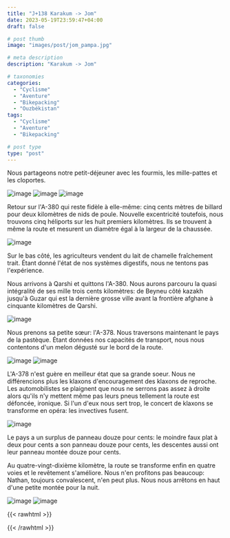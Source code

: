 ```yaml
---
title: "J+138 Karakum -> Jom"
date: 2023-05-19T23:59:47+04:00
draft: false

# post thumb
image: "images/post/jom_pampa.jpg"

# meta description
description: "Karakum -> Jom"

# taxonomies
categories:
  - "Cyclisme" 
  - "Aventure" 
  - "Bikepacking"
  - "Ouzbékistan" 
tags:
  - "Cyclisme" 
  - "Aventure" 
  - "Bikepacking" 

# post type
type: "post"
---
```


Nous partageons notre petit-déjeuner avec les fourmis, les mille-pattes et les cloportes. 

![image](../../images/post/jom_cloporte.jpg)
![image](../../images/post/jom_1000.jpg)
![image](../../images/post/jom_campmatin.jpg)

Retour sur l'A-380 qui reste fidèle à elle-même: cinq cents mètres de billard pour deux kilomètres de nids de poule. Nouvelle excentricité toutefois, nous trouvons cinq héliports sur les huit premiers kilomètres. Ils se trouvent à même la route et mesurent un diamètre égal à la largeur de la chaussée. 

![image](../../images/post/jom_h.jpg)

Sur le bas côté, les agriculteurs vendent du lait de chamelle fraîchement trait. Étant donné l'état de nos systèmes digestifs, nous ne tentons pas l'expérience. 

Nous arrivons à Qarshi et quittons l'A-380. Nous aurons parcouru la quasi intégralité de ses mille trois cents kilomètres: de Beyneu côté kazakh jusqu'à Guzar qui est la dernière grosse ville avant la frontière afghane à cinquante kilomètres de Qarshi. 

![image](../../images/post/jom_chevalet.jpg)

Nous prenons sa petite sœur: l'A-378. Nous traversons maintenant le pays de la pastèque. Étant données nos capacités de transport, nous nous contentons d'un melon dégusté sur le bord de la route.

![image](../../images/post/jom_pasteque.jpg)
![image](../../images/post/jom_pasteques.jpg)

L'A-378 n'est guère en meilleur état que sa grande soeur. Nous ne différencions plus les klaxons d'encouragement des klaxons de reproche. Les automobilistes se plaignent que nous ne serrons pas assez à droite alors qu'ils n'y mettent même pas leurs pneus tellement la route est défoncée, ironique. Si l'un d'eux nous sert trop, le concert de klaxons se transforme en opéra: les invectives fusent. 

![image](../../images/post/jom_12.jpg)

Le pays a un surplus de panneau douze pour cents: le moindre faux plat à deux pour cents a son panneau douze pour cents, les descentes aussi ont leur panneau montée douze pour cents. 

Au quatre-vingt-dixième kilomètre, la route se transforme enfin en quatre voies et le revêtement s'améliore. Nous n'en profitons pas beaucoup: Nathan, toujours convalescent, n'en peut plus. Nous nous arrêtons en haut d'une petite montée pour la nuit. 

![image](../../images/post/jom_camp.jpg)
![image](../../images/post/jom_coucher.jpg)

{{< rawhtml >}}
<div class="strava-embed-placeholder" data-embed-type="activity" data-embed-id="9105291549"></div><script src="https://strava-embeds.com/embed.js"></script>
{{< /rawhtml >}}
